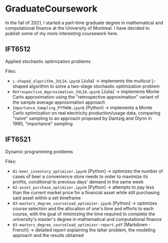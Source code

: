 # GraduateCoursework

In the fall of 2021, I started a part-time graduate degree in mathematical and computational finance at the University of Montreal. I have decided to publish some of my more interesting coursework here.

## IFT6512
Applied stochastic optimization problems

Files:
- `L-shaped_algorithm_JULIA.ipynb` [Julia] -> implements the multicut L-shaped algorithm to solve a two-stage stochastic optimization problem
- `Retrospective_Approximation_JULIA.ipynb` [Julia] -> implements Monte Carlo approximation using the "retrospective approximation" variant of the sample average approximation approach
- `Importance_Sampling_PYTHON.ipynb` [Python] -> implements a Monte Carlo optimization on real electricity production/usage data, comparing "naive" sampling to an approach proposed by Dantzig and Glynn in 1990, "importance" sampling

## IFT6521
Dynamic programming problems  

Files:
- `01-beer_inventory_optimizer.ipynb` [Python] -> optimizes the number of cases of beer a convenience store needs to order to maximize its profits, conditional to previous days' demand in the same week
- `02-asset_purchase_optimizer.ipynb` [Python] -> attempts to pay less than the current market price for a financial asset while still purchasing said asset within a set timeframe
- `03-masters_degree_courseload_optimizer.ipynb` [Python] -> optimizes course selection and the allocation of one's time and efforts to each course, with the goal of minimizing the time required to complete the university's master's degree in mathematical and computational finance
- `03-masters_degree_courseload_optimizer-report.pdf` [Markdown - French] -> detailed report explaining the latter problem, the modeling approach and the results obtained
